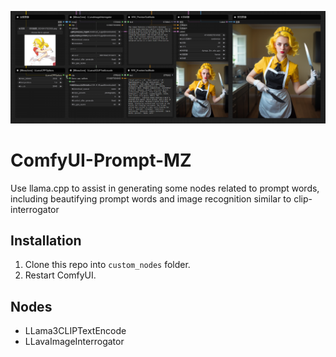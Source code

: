 ![Image Description](res/1.png)

# ComfyUI-Prompt-MZ
Use llama.cpp to assist in generating some nodes related to prompt words, including beautifying prompt words and image recognition similar to clip-interrogator
 

## Installation
1. Clone this repo into `custom_nodes` folder.
2. Restart ComfyUI.
 
## Nodes
+ LLama3CLIPTextEncode 
+ LLavaImageInterrogator 



